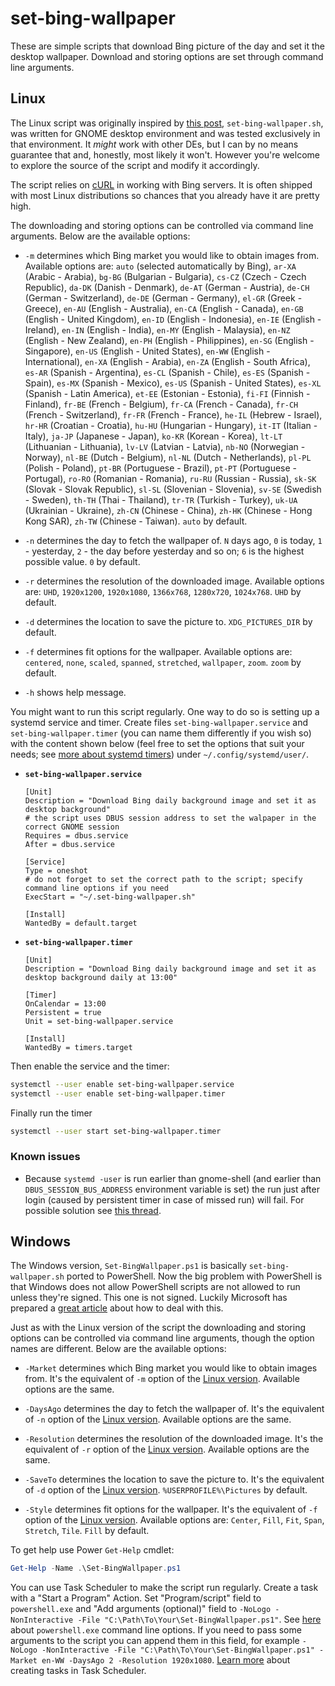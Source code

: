 # set-bing-wallpaper

These are simple scripts that download Bing picture of the day and set it the desktop wallpaper. Download and storing options are set through command line arguments.

## Linux

The Linux script was originally inspired by [this post](https://ubuntuforums.org/showthread.php?t=2074098&p=12308115#post12308115), `set-bing-wallpaper.sh`, was written for GNOME desktop environment and was tested exclusively in that environment. It *might* work with other DEs, but I can by no means guarantee that and, honestly, most likely it won't. However you're welcome to explore the source of the script and modify it accordingly.

The script relies on [cURL](http://curl.haxx.se) in working with Bing servers. It is often shipped with most Linux distributions so chances that you already have it are pretty high.

The downloading and storing options can be controlled via command line arguments. Below are the available options:

* `-m` determines which Bing market you would like to obtain images from. Available options are: `auto` (selected automatically by Bing), `ar-XA` (Arabic - Arabia), `bg-BG` (Bulgarian - Bulgaria), `cs-CZ` (Czech - Czech Republic), `da-DK` (Danish - Denmark), `de-AT` (German - Austria), `de-CH` (German - Switzerland), `de-DE` (German - Germany), `el-GR` (Greek - Greece), `en-AU` (English - Australia), `en-CA` (English - Canada), `en-GB` (English - United Kingdom), `en-ID` (English - Indonesia), `en-IE` (English - Ireland), `en-IN` (English - India), `en-MY` (English - Malaysia), `en-NZ` (English - New Zealand), `en-PH` (English - Philippines), `en-SG` (English - Singapore), `en-US` (English - United States), `en-WW` (English - International), `en-XA` (English - Arabia), `en-ZA` (English - South Africa), `es-AR` (Spanish - Argentina), `es-CL` (Spanish - Chile), `es-ES` (Spanish - Spain), `es-MX` (Spanish - Mexico), `es-US` (Spanish - United States), `es-XL` (Spanish - Latin America), `et-EE` (Estonian - Estonia), `fi-FI` (Finnish - Finland), `fr-BE` (French - Belgium), `fr-CA` (French - Canada), `fr-CH` (French - Switzerland), `fr-FR` (French - France), `he-IL` (Hebrew - Israel), `hr-HR` (Croatian - Croatia), `hu-HU` (Hungarian - Hungary), `it-IT` (Italian - Italy), `ja-JP` (Japanese - Japan), `ko-KR` (Korean - Korea), `lt-LT` (Lithuanian - Lithuania), `lv-LV` (Latvian - Latvia), `nb-NO` (Norwegian - Norway), `nl-BE` (Dutch - Belgium), `nl-NL` (Dutch - Netherlands), `pl-PL` (Polish - Poland), `pt-BR` (Portuguese - Brazil), `pt-PT` (Portuguese - Portugal), `ro-RO` (Romanian - Romania), `ru-RU` (Russian - Russia), `sk-SK` (Slovak - Slovak Republic), `sl-SL` (Slovenian - Slovenia), `sv-SE` (Swedish - Sweden), `th-TH` (Thai - Thailand), `tr-TR` (Turkish - Turkey), `uk-UA` (Ukrainian - Ukraine), `zh-CN` (Chinese - China), `zh-HK` (Chinese - Hong Kong SAR), `zh-TW` (Chinese - Taiwan). `auto` by default.

* `-n` determines the day to fetch the wallpaper of. `N` days ago, `0` is today, `1` - yesterday, `2` - the day before yesterday and so on; `6` is the highest possible value. `0` by default.

* `-r` determines the resolution of the downloaded image. Available options are: `UHD`, `1920x1200`, `1920x1080`, `1366x768`, `1280x720`, `1024x768`. `UHD` by default.

* `-d` determines the location to save the picture to. `XDG_PICTURES_DIR` by default.

* `-f` determines fit options for the wallpaper. Available options are: `centered`, `none`, `scaled`, `spanned`, `stretched`, `wallpaper`, `zoom`. `zoom` by default.

* `-h` shows help message.

You might want to run this script regularly. One way to do so is setting up a systemd service and timer. Create files `set-bing-wallpaper.service` and `set-bing-wallpaper.timer` (you can name them differently if you wish so) with the content shown below (feel free to set the options that suit your needs; see [more about systemd timers](https://wiki.archlinux.org/index.php/Systemd/Timers)) under `~/.config/systemd/user/`.

* **`set-bing-wallpaper.service`**

    ```text
    [Unit]
    Description = "Download Bing daily background image and set it as desktop background"
    # the script uses DBUS session address to set the walpaper in the correct GNOME session
    Requires = dbus.service
    After = dbus.service

    [Service]
    Type = oneshot
    # do not forget to set the correct path to the script; specify command line options if you need
    ExecStart = "~/.set-bing-wallpaper.sh"

    [Install]
    WantedBy = default.target
    ```

* **`set-bing-wallpaper.timer`**

    ```text
    [Unit]
    Description = "Download Bing daily background image and set it as desktop background daily at 13:00"

    [Timer]
    OnCalendar = 13:00
    Persistent = true
    Unit = set-bing-wallpaper.service

    [Install]
    WantedBy = timers.target
    ```

Then enable the service and the timer:

```bash
systemctl --user enable set-bing-wallpaper.service
systemctl --user enable set-bing-wallpaper.timer
```

Finally run the timer

```bash
systemctl --user start set-bing-wallpaper.timer
```

### Known issues

* Because `systemd -user` is run earlier than gnome-shell (and earlier than `DBUS_SESSION_BUS_ADDRESS` environment variable is set) the run just after login (caused by persistent timer in case of missed run) will fail. For possible solution see [this thread](https://bbs.archlinux.org/viewtopic.php?id=197223).

## Windows

The Windows version, `Set-BingWallpaper.ps1` is basically `set-bing-wallpaper.sh` ported to PowerShell. Now the big problem with PowerShell is that Windows does not allow PowerShell scripts are not allowed to run unless they're signed. This one is not signed. Luckily Microsoft has prepared a [great article](https://docs.microsoft.com/en-us/powershell/module/microsoft.powershell.core/about/about_signing) about how to deal with this.

Just as with the Linux version of the script the downloading and storing options can be controlled via command line arguments, though the option names are different. Below are the available options:

* `-Market` determines which Bing market you would like to obtain images from. It's the equivalent of `-m` option of the [Linux version](#Linux). Available options are the same.

* `-DaysAgo` determines the day to fetch the wallpaper of. It's the equivalent of `-n` option of the [Linux version](#Linux). Available options are the same.

* `-Resolution` determines the resolution of the downloaded image. It's the equivalent of `-r` option of the [Linux version](#Linux). Available options are the same.

* `-SaveTo` determines the location to save the picture to. It's the equivalent of `-d` option of the [Linux version](#Linux). `%USERPROFILE%\Pictures` by default.

* `-Style` determines fit options for the wallpaper. It's the equivalent of `-f` option of the [Linux version](#Linux). Available options are: `Center`, `Fill`, `Fit`, `Span`, `Stretch`, `Tile`. `Fill` by default.

To get help use Power `Get-Help` cmdlet:

```powershell
Get-Help -Name .\Set-BingWallpaper.ps1
```

You can use Task Scheduler to make the script run regularly. Create a task with a "Start a Program" Action. Set "Program/script" field to `powershell.exe` and "Add arguments (optional)" field to `-NoLogo -NonInteractive -File "C:\Path\To\Your\Set-BingWallpaper.ps1"`. See [here](https://docs.microsoft.com/ru-ru/powershell/module/microsoft.powershell.core/about/about_powershell_exe) about `powershell.exe` command line options. If you need to pass some arguments to the script you can append them in this field, for example `-NoLogo -NonInteractive -File "C:\Path\To\Your\Set-BingWallpaper.ps1" -Market en-WW -DaysAgo 2 -Resolution 1920x1080`. [Learn more](https://www.windowscentral.com/how-create-automated-task-using-task-scheduler-windows-10) about creating tasks in Task Scheduler.
